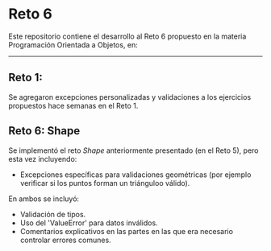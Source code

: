# Reto 6
Este repositorio contiene el desarrollo al Reto 6 propuesto en la materia Programación Orientada a Objetos, en:

---
## Reto 1:
Se agregaron excepciones personalizadas y validaciones a los ejercicios propuestos hace semanas en el Reto 1.

## Reto 6: Shape
Se implementó el reto *Shape* anteriormente presentado (en el Reto 5), pero esta vez incluyendo:
- Excepciones específicas para validaciones geométricas (por ejemplo verificar si los puntos forman un triánguloo válido).

En ambos se incluyó:
- Validación de tipos.
- Uso del 'ValueError' para datos inválidos.
- Comentarios explicativos en las partes en las que era necesario controlar errores comunes.
